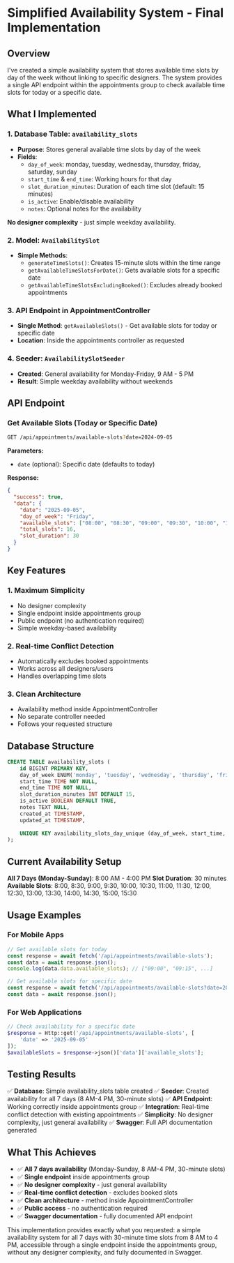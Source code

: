 # Simplified Availability System - Final Implementation

## Overview
I've created a simple availability system that stores available time slots by day of the week without linking to specific designers. The system provides a single API endpoint within the appointments group to check available time slots for today or a specific date.

## What I Implemented

### 1. Database Table: `availability_slots`
- **Purpose**: Stores general available time slots by day of the week
- **Fields**:
  - `day_of_week`: monday, tuesday, wednesday, thursday, friday, saturday, sunday
  - `start_time` & `end_time`: Working hours for that day
  - `slot_duration_minutes`: Duration of each time slot (default: 15 minutes)
  - `is_active`: Enable/disable availability
  - `notes`: Optional notes for the availability

**No designer complexity** - just simple weekday availability.

### 2. Model: `AvailabilitySlot`
- **Simple Methods**:
  - `generateTimeSlots()`: Creates 15-minute slots within the time range
  - `getAvailableTimeSlotsForDate()`: Gets available slots for a specific date
  - `getAvailableTimeSlotsExcludingBooked()`: Excludes already booked appointments

### 3. API Endpoint in AppointmentController
- **Single Method**: `getAvailableSlots()` - Get available slots for today or specific date
- **Location**: Inside the appointments controller as requested

### 4. Seeder: `AvailabilitySlotSeeder`
- **Created**: General availability for Monday-Friday, 9 AM - 5 PM
- **Result**: Simple weekday availability without weekends

## API Endpoint

### Get Available Slots (Today or Specific Date)
```bash
GET /api/appointments/available-slots?date=2024-09-05
```

**Parameters:**
- `date` (optional): Specific date (defaults to today)

**Response:**
```json
{
  "success": true,
  "data": {
    "date": "2025-09-05",
    "day_of_week": "Friday",
    "available_slots": ["08:00", "08:30", "09:00", "09:30", "10:00", "10:30", "11:00", "11:30", "12:00", "12:30", "13:00", "13:30", "14:00", "14:30", "15:00", "15:30"],
    "total_slots": 16,
    "slot_duration": 30
  }
}
```

## Key Features

### 1. **Maximum Simplicity**
- No designer complexity
- Single endpoint inside appointments group
- Public endpoint (no authentication required)
- Simple weekday-based availability

### 2. **Real-time Conflict Detection**
- Automatically excludes booked appointments
- Works across all designers/users
- Handles overlapping time slots

### 3. **Clean Architecture**
- Availability method inside AppointmentController
- No separate controller needed
- Follows your requested structure

## Database Structure

```sql
CREATE TABLE availability_slots (
    id BIGINT PRIMARY KEY,
    day_of_week ENUM('monday', 'tuesday', 'wednesday', 'thursday', 'friday', 'saturday', 'sunday'),
    start_time TIME NOT NULL,
    end_time TIME NOT NULL,
    slot_duration_minutes INT DEFAULT 15,
    is_active BOOLEAN DEFAULT TRUE,
    notes TEXT NULL,
    created_at TIMESTAMP,
    updated_at TIMESTAMP,
    
    UNIQUE KEY availability_slots_day_unique (day_of_week, start_time, end_time)
);
```

## Current Availability Setup

**All 7 Days (Monday-Sunday)**: 8:00 AM - 4:00 PM
**Slot Duration**: 30 minutes
**Available Slots**: 8:00, 8:30, 9:00, 9:30, 10:00, 10:30, 11:00, 11:30, 12:00, 12:30, 13:00, 13:30, 14:00, 14:30, 15:00, 15:30

## Usage Examples

### For Mobile Apps
```javascript
// Get available slots for today
const response = await fetch('/api/appointments/available-slots');
const data = await response.json();
console.log(data.data.available_slots); // ["09:00", "09:15", ...]

// Get available slots for specific date
const response = await fetch('/api/appointments/available-slots?date=2025-09-05');
const data = await response.json();
```

### For Web Applications
```php
// Check availability for a specific date
$response = Http::get('/api/appointments/available-slots', [
    'date' => '2025-09-05'
]);
$availableSlots = $response->json()['data']['available_slots'];
```

## Testing Results

✅ **Database**: Simple availability_slots table created
✅ **Seeder**: Created availability for all 7 days (8 AM-4 PM, 30-minute slots)
✅ **API Endpoint**: Working correctly inside appointments group
✅ **Integration**: Real-time conflict detection with existing appointments
✅ **Simplicity**: No designer complexity, just general availability
✅ **Swagger**: Full API documentation generated

## What This Achieves

- ✅ **All 7 days availability** (Monday-Sunday, 8 AM-4 PM, 30-minute slots)
- ✅ **Single endpoint** inside appointments group
- ✅ **No designer complexity** - just general availability
- ✅ **Real-time conflict detection** - excludes booked slots
- ✅ **Clean architecture** - method inside AppointmentController
- ✅ **Public access** - no authentication required
- ✅ **Swagger documentation** - fully documented API endpoint

This implementation provides exactly what you requested: a simple availability system for all 7 days with 30-minute time slots from 8 AM to 4 PM, accessible through a single endpoint inside the appointments group, without any designer complexity, and fully documented in Swagger.